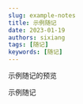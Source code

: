```yaml
---
slug: example-notes
title: 示例随记
date: 2023-01-19
authors: sixiang
tags: [随记]
keywords: [随记]
---
```


示例随记的预览

<!-- truncate -->

示例随记